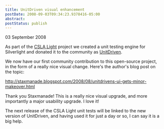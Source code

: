 ```yaml
---
title: UnitDriven visual enhancement
postDate: 2008-09-03T09:34:23.9378416-05:00
abstract: 
postStatus: publish
---
```

03 September 2008

As part of the [CSLA Light](http://www.lhotka.net/cslalight) project we created a unit testing engine for Silverlight and donated it to the community as [UnitDriven](http://www.codeplex.com/UnitDriven).

We now have our first community contribution to this open-source project, in the form of a really nice visual change. Here's the author's blog post on the topic:

http://staxmanade.blogspot.com/2008/08/unitdrivens-ui-gets-minor-makeover.html

Thank you Staxmanade! This is a really nice visual upgrade, and more importantly a major usability upgrade. I love it!

The next release of the CSLA Light unit tests will be linked to the new version of UnitDriven, and having used it for just a day or so, I can say it is a big help.
